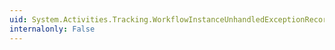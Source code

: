 ```yaml
---
uid: System.Activities.Tracking.WorkflowInstanceUnhandledExceptionRecord.ToString
internalonly: False
---
```

